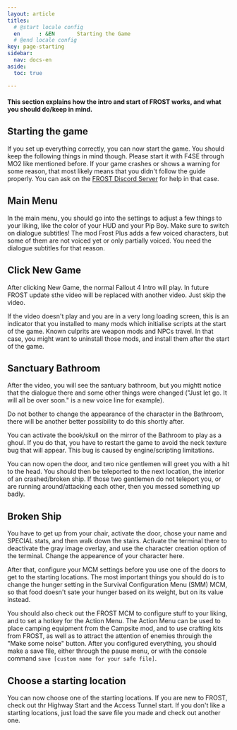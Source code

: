 ```yaml
---
layout: article
titles:
  # @start locale config
  en      : &EN       Starting the Game
  # @end locale config
key: page-starting
sidebar:
  nav: docs-en
aside:
  toc: true

---
```



#### This section explains how the intro and start of FROST works, and what you should do/keep in mind.

## Starting the game
If you set up everything correctly, you can now start the game. You should keep the following things in mind though.
Please start it with F4SE through MO2 like mentioned before.
If your game crashes or shows a warning for some reason, that most likely means that you didn't follow the guide properly. You can ask on the [FROST Discord Server](https://discord.com/invite/BaKsm7Fn4A) for help in that case.

## Main Menu
In the main menu, you should go into the settings to adjust a few things to your liking, like the color of your HUD and your Pip Boy. Make sure to switch on dialogue subtitles! The mod Frost Plus adds a few voiced characters, but some of them are not voiced yet or only partially voiced. You need the dialogue subtitles for that reason.

## Click New Game
After clicking New Game, the normal Fallout 4 Intro will play. In future FROST update sthe video will be replaced with another video. Just skip the video.

If the video doesn't play and you are in a very long loading screen, this is an indicator that you installed to many mods which initialise scripts at the start of the game. Known culprits are weapon mods and NPCs travel. In that case, you might want to uninstall those mods, and install them after the start of the game. 


## Sanctuary Bathroom
After the video, you will see the santuary bathroom, but you mightt notice that the dialogue there and some other things were changed ("Just let go. It will all be over soon." is a new voice line for example).

Do not bother to change the appearance of the character in the Bathroom, there will be another better possibility to do this shortly after.

You can activate the book/skull on the mirror of the Bathroom to play as a ghoul. If you do that, you have to restart the game to avoid the neck texture bug that will appear. This bug is caused by engine/scripting limitations. 

You can now open the door, and two nice gentlemen will greet you with a hit to the head. You should then be teleported to the next location, the interior of an crashed/broken ship. If those two gentlemen do not teleport you, or are running around/attacking each other, then you messed something up badly. 


## Broken Ship
You have to get up from your chair, activate the door, chose your name and SPECIAL stats, and then walk down the stairs. Activate the terminal there to deactivate the gray image overlay, and use the character creation option of the terminal. Change the appearence of your character here. 

After that, configure your MCM settings before you use one of the doors to get to the starting locations.
The most important things you should do is to change the hunger setting in the Survival Configuration Menu (SMM) MCM, so that food doesn't sate your hunger based on its weight, but on its value instead.

You should also check out the FROST MCM to configure stuff to your liking, and to set a hotkey for the Action Menu. The Action Menu can be used to place camping equipment from the Campsite mod, and to use crafting kits from FROST, as well as to attract the attention of enemies throuigh the "Make some noise" button. 
After you configured everything, you should make a save file, either through the pause menu, or with the console command `save [custom name for your safe file]`.

## Choose a starting location
You can now choose one of the starting locations. If you are new to FROST, check out thr Highway Start and the Access Tunnel start. If you don't like a starting locations, just load the save file you made and check out another one.
